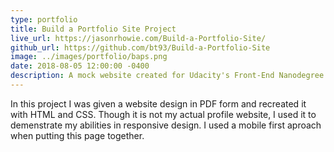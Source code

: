 ```yaml
---
type: portfolio
title: Build a Portfolio Site Project
live_url: https://jasonrhowie.com/Build-a-Portfolio-Site/
github_url: https://github.com/bt93/Build-a-Portfolio-Site
image: ../images/portfolio/baps.png
date: 2018-08-05 12:00:00 -0400
description: A mock website created for Udacity's Front-End Nanodegree program.
---
```

In this project I was given a website design in PDF form and recreated it with HTML and CSS. Though it is not my actual profile website, I used it to demenstrate my abilities in responsive design. I used a mobile first aproach when putting this page together.